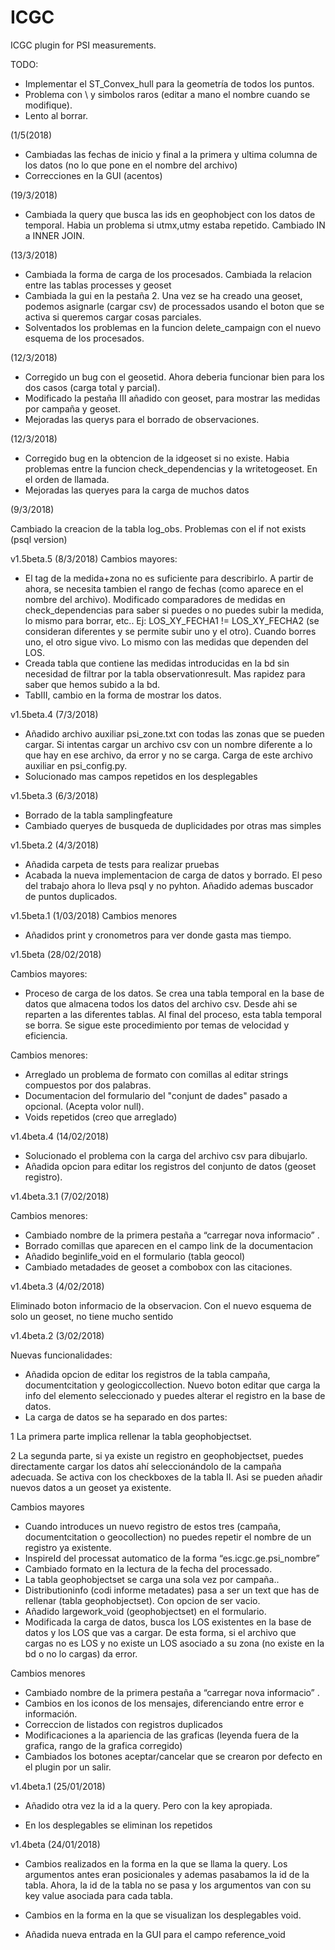 # ICGC

ICGC plugin for PSI measurements.

TODO:
- Implementar el ST_Convex_hull para la geometría de todos los puntos.
- Problema con \\ y simbolos raros (editar a mano el nombre cuando se modifique).
- Lento al borrar.

(1/5(2018)
- Cambiadas las fechas de inicio y final a la primera y ultima columna de los datos (no lo que pone en el nombre del archivo)
- Correcciones en la GUI (acentos)

(19/3/2018)
- Cambiada la query que busca las ids en geophobject con los datos de temporal. Habia un problema si utmx,utmy estaba repetido.
Cambiado IN a INNER JOIN.

(13/3/2018)
- Cambiada la forma de carga de los procesados. Cambiada la relacion entre las tablas processes y geoset
- Cambiada la gui en la pestaña 2. Una vez se ha creado una geoset, podemos asignarle (cargar csv) de processados usando el boton que se activa si queremos cargar cosas parciales.
- Solventados los problemas en la funcion delete_campaign con el nuevo esquema de los procesados.


(12/3/2018)
- Corregido un bug con el geosetid. Ahora deberia funcionar bien para los dos casos (carga total y parcial).
- Modificado la pestaña III añadido con geoset, para mostrar las medidas por campaña y geoset. 
- Mejoradas las querys para el borrado de observaciones.

(12/3/2018)

- Corregido bug en la obtencion de la idgeoset si no existe. Habia problemas entre la funcion check_dependencias y la writetogeoset.
En el orden de llamada.
- Mejoradas las queryes para la carga de muchos datos 


(9/3/2018)

Cambiado la creacion de la tabla log_obs. Problemas con el if not exists (psql version)


v1.5beta.5 (8/3/2018)
Cambios mayores:
- El tag de la medida+zona no es suficiente para describirlo. A partir de ahora, se necesita tambien el rango de fechas (como aparece en el nombre del archivo). Modificado comparadores de medidas en check_dependencias para saber si puedes o no puedes subir la medida, lo mismo para borrar, etc..
Ej: LOS_XY_FECHA1 != LOS_XY_FECHA2 (se consideran diferentes y se permite subir uno y el otro).
    Cuando borres uno, el otro sigue vivo.
    Lo mismo con las medidas que dependen del LOS.
- Creada tabla que contiene las medidas introducidas en la bd sin necesidad de filtrar por la tabla observationresult. Mas rapidez para saber que hemos subido a la bd.
- TabIII, cambio en la forma de mostrar los datos.


v1.5beta.4 (7/3/2018)
- Añadido archivo auxiliar psi_zone.txt con todas las zonas que se pueden cargar. Si intentas cargar un archivo csv con un nombre diferente a lo que hay en ese archivo, da error y no se carga. Carga de este archivo auxiliar en psi_config.py.
- Solucionado mas campos repetidos en los desplegables

v1.5beta.3 (6/3/2018)
- Borrado de la tabla samplingfeature
- Cambiado queryes de busqueda de duplicidades por otras mas simples

v1.5beta.2 (4/3/2018)
- Añadida carpeta de tests para realizar pruebas
- Acabada la nueva implementacion de carga de datos y borrado. El peso del trabajo ahora lo lleva psql y no pyhton. Añadido ademas buscador de puntos duplicados.

v1.5beta.1 (1/03/2018)
Cambios menores
- Añadidos print y cronometros para ver donde gasta mas tiempo.

v1.5beta (28/02/2018)

Cambios mayores:
- Proceso de carga de los datos. Se crea una tabla temporal en la base de datos que almacena todos los datos del archivo csv. Desde ahi se reparten a las diferentes tablas. Al final del proceso, esta tabla temporal se borra. Se sigue este procedimiento por temas de velocidad y eficiencia.

Cambios menores:
- Arreglado un problema de formato con comillas al editar strings compuestos por dos palabras.
- Documentacion del formulario del "conjunt de dades" pasado a opcional. (Acepta volor null).
- Voids repetidos (creo que arreglado)



v1.4beta.4 (14/02/2018)

- Solucionado el problema con la carga del archivo csv para dibujarlo.
- Añadida opcion para editar los registros del conjunto de datos (geoset registro).

v1.4beta.3.1 (7/02/2018)

Cambios menores:
-	Cambiado nombre de la primera pestaña a “carregar nova informacio” .
- Borrado comillas que aparecen en el campo link de la documentacion
- Añadido beginlife_void en el formulario (tabla geocol)
- Cambiado metadades de geoset a combobox con las citaciones.


v1.4beta.3 (4/02/2018)

Eliminado boton informacio de la observacion. Con el nuevo esquema de solo un geoset, no tiene mucho sentido


v1.4beta.2 (3/02/2018)

Nuevas funcionalidades:
-	Añadida opcion de editar los registros de la tabla campaña, documentcitation y geologiccollection. Nuevo boton editar que carga la info del elemento seleccionado y puedes alterar el registro en la base de datos.
-	La carga de datos se ha separado en dos partes:

1 La primera parte implica rellenar la tabla geophobjectset.

2 La segunda parte, si ya existe un registro en geophobjectset, puedes directamente cargar los datos ahí seleccionándolo de la campaña adecuada. Se activa con los checkboxes de la tabla II. Asi se pueden añadir nuevos datos a un geoset ya existente.


Cambios mayores
-	Cuando introduces un nuevo registro de estos tres (campaña, documentcitation o geocollection) no puedes repetir el nombre de un registro ya existente.
-	InspireId del processat automatico de la forma “es.icgc.ge.psi_nombre”
-	Cambiado formato en la lectura de la fecha del processado.
-	La tabla geophobjectset se carga una sola vez por campaña..
-	Distributioninfo (codi informe metadates) pasa a ser un text que has de rellenar (tabla geophobjectset). Con opcion de ser vacio.
-	Añadido largework_void (geophobjectset)  en el formulario.
-	Modificada la carga de datos, busca los LOS existentes en la base de datos y los LOS que vas a cargar. De esta forma, si el archivo que cargas no es LOS y no existe un LOS asociado a su zona (no existe en la bd o no lo cargas) da error.


Cambios menores
-	Cambiado nombre de la primera pestaña a “carregar nova informacio” .
-	Cambios en los iconos de los mensajes, diferenciando entre error e información.
-	Correccion de listados con registros duplicados
-	Modificaciones a la apariencia de las graficas (leyenda fuera de la grafica, rango de la grafica corregido)
- Cambiados los botones aceptar/cancelar que se crearon por defecto en el plugin por un salir.


v1.4beta.1 (25/01/2018)

- Añadido otra vez la id a la query. Pero con la key apropiada.

- En los desplegables se eliminan los repetidos

v1.4beta (24/01/2018)

- Cambios realizados en la forma en la que se llama la query. Los argumentos antes eran posicionales y ademas pasabamos la id de la tabla. Ahora, la id de la tabla no se pasa y los argumentos van con su key value asociada para cada tabla.

- Cambios en la forma en la que se visualizan los desplegables void.

- Añadida nueva entrada en la GUI para el campo reference_void
